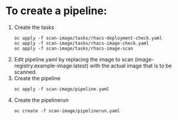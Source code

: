 # To create a pipeline:
1. Create the tasks
    ```
    oc apply -f scan-image/tasks/rhacs-deployment-check.yaml
    oc apply -f scan-image/tasks/rhacs-image-check.yaml
    oc apply -f scan-image/tasks/rhacs-image-scan
    ```
2. Edit pipeline.yaml by replacing the image to scan (image-registry.example-image:latest) with the actual image that is to be scanned.
3. Create the pipeline
    ```
    oc apply -f scan-image/pipeline.yaml
    ```
4. Create the pipelinerun
    ```
    oc create -f scan-image/pipelinerun.yaml
    ```